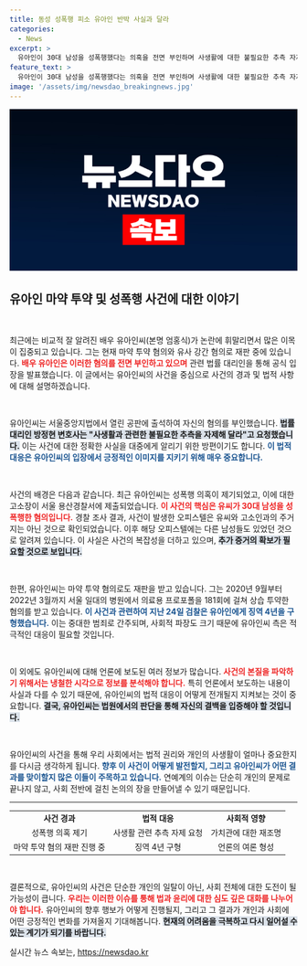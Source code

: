 ```yaml
---
title: 동성 성폭행 피소 유아인 반박 사실과 달라
categories:
  - News
excerpt: >
  유아인이 30대 남성을 성폭행했다는 의혹을 전면 부인하며 사생활에 대한 불필요한 추측 자제를 요청했다. 그는 현재 약물 투약 혐의로도 재판 중이며, 징역 4년을 구형받았다. 클릭하고 진실을 확인하세요!
feature_text: >
  유아인이 30대 남성을 성폭행했다는 의혹을 전면 부인하며 사생활에 대한 불필요한 추측 자제를 요청했다. 그는 현재 약물 투약 혐의로도 재판 중이며, 징역 4년을 구형받았다. 클릭하고 진실을 확인하세요!
image: '/assets/img/newsdao_breakingnews.jpg'
---
```


<p><img src="/assets/img/newsdao_breakingnews.jpg" alt="implanttips 속보" /></p>

<h2 data-ke-size="size26">유아인 마약 투약 및 성폭행 사건에 대한 이야기</h2>

<p data-ke-size="size16">&nbsp;</p>

<p>최근에는 비교적 잘 알려진 배우 유아인씨(본명 엄홍식)가 논란에 휘말리면서 많은 이목이 집중되고 있습니다. 그는 현재 마약 투약 혐의와 유사 강간 혐의로 재판 중에 있습니다. <b><span style="color: #ee2323;">배우 유아인은 이러한 혐의를 전면 부인하고 있으며</span></b> 관련 법률 대리인을 통해 공식 입장을 발표했습니다. 이 글에서는 유아인씨의 사건을 중심으로 사건의 경과 및 법적 사항에 대해 설명하겠습니다.</p>

<p data-ke-size="size16">&nbsp;</p>

<p>유아인씨는 서울중앙지법에서 열린 공판에 출석하여 자신의 혐의를 부인했습니다. <b><span style="background-color: #21538527;">법률대리인 방정현 변호사는 "사생활과 관련한 불필요한 추측을 자제해 달라"고 요청했습니다.</span></b> 이는 사건에 대한 정확한 사실을 대중에게 알리기 위한 방편이기도 합니다. <b><span style="color: #1a5490;">이 법적 대응은 유아인씨의 입장에서 긍정적인 이미지를 지키기 위해 매우 중요합니다.</span></b></p>

<p data-ke-size="size16">&nbsp;</p>

<p>사건의 배경은 다음과 같습니다. 최근 유아인씨는 성폭행 의혹이 제기되었고, 이에 대한 고소장이 서울 용산경찰서에 제출되었습니다. <b><span style="color: #ee2323;">이 사건의 핵심은 유씨가 30대 남성을 성폭행한 혐의입니다.</span></b> 경찰 조사 결과, 사건이 발생한 오피스텔은 유씨와 고소인과의 주거지는 아닌 것으로 확인되었습니다. 이후 해당 오피스텔에는 다른 남성들도 있었던 것으로 알려져 있습니다. 이 사실은 사건의 복잡성을 더하고 있으며, <b><span style="background-color: #21538527;">추가 증거의 확보가 필요할 것으로 보입니다.</span></b></p>

<p data-ke-size="size16">&nbsp;</p>

<p>한편, 유아인씨는 마약 투약 혐의로도 재판을 받고 있습니다. 그는 2020년 9월부터 2022년 3월까지 서울 일대의 병원에서 의료용 프로포폴을 181회에 걸쳐 상습 투약한 혐의를 받고 있습니다. <b><span style="color: #1a5490;">이 사건과 관련하여 지난 24일 검찰은 유아인에게 징역 4년을 구형했습니다.</span></b> 이는 중대한 범죄로 간주되며, 사회적 파장도 크기 때문에 유아인씨 측은 적극적인 대응이 필요할 것입니다.</p>

<p data-ke-size="size16">&nbsp;</p>

<p>이 외에도 유아인씨에 대해 언론에 보도된 여러 정보가 많습니다. <b><span style="color: #ee2323;">사건의 본질을 파악하기 위해서는 냉철한 시각으로 정보를 분석해야 합니다.</span></b> 특히 언론에서 보도하는 내용이 사실과 다를 수 있기 때문에, 유아인씨의 법적 대응이 어떻게 전개될지 지켜보는 것이 중요합니다. <b><span style="background-color: #21538527;">결국, 유아인씨는 법원에서의 판단을 통해 자신의 결백을 입증해야 할 것입니다.</span></b></p>

<p data-ke-size="size16">&nbsp;</p>

<p>유아인씨의 사건을 통해 우리 사회에서는 법적 권리와 개인의 사생활이 얼마나 중요한지를 다시금 생각하게 됩니다. <b><span style="color: #1a5490;">향후 이 사건이 어떻게 발전할지, 그리고 유아인씨가 어떤 결과를 맞이할지 많은 이들이 주목하고 있습니다.</span></b> 연예계의 이슈는 단순히 개인의 문제로 끝나지 않고, 사회 전반에 걸친 논의의 장을 만들어낼 수 있기 때문입니다.</p>

<hr>

<table>
  <tr>
    <td style="text-align: center; height: 17px;"><b>사건 경과</b></td>
    <td style="text-align: center; height: 17px;"><b>법적 대응</b></td>
    <td style="text-align: center; height: 17px;"><b>사회적 영향</b></td>
  </tr>
  <tr>
    <td style="text-align: center; height: 17px;">성폭행 의혹 제기</td>
    <td style="text-align: center; height: 17px;">사생활 관련 추측 자제 요청</td>
    <td style="text-align: center; height: 17px;">가치관에 대한 재조명</td>
  </tr>
  <tr>
    <td style="text-align: center; height: 17px;">마약 투약 혐의 재판 진행 중</td>
    <td style="text-align: center; height: 17px;">징역 4년 구형</td>
    <td style="text-align: center; height: 17px;">언론의 여론 형성</td>
  </tr>
</table>

<p data-ke-size="size16">&nbsp;</p>

<p>결론적으로, 유아인씨의 사건은 단순한 개인의 일탈이 아닌, 사회 전체에 대한 도전이 될 가능성이 큽니다. <b><span style="color: #ee2323;">우리는 이러한 이슈를 통해 법과 윤리에 대한 심도 깊은 대화를 나누어야 합니다.</span></b> 유아인씨의 향후 행보가 어떻게 진행될지, 그리고 그 결과가 개인과 사회에 어떤 긍정적인 변화를 가져올지 기대해봅니다. <b><span style="background-color: #21538527;">현재의 어려움을 극복하고 다시 일어설 수 있는 계기가 되기를 바랍니다.</span></b></p>
실시간 뉴스 속보는, <a href="https://newsdao.kr" rel="dofollow">https://newsdao.kr</a>


